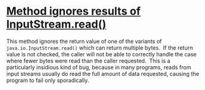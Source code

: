 # [Method ignores results of InputStream.read()](https://spotbugs.readthedocs.io/en/latest/bugDescriptions.html#RR_NOT_CHECKED)

 This method ignores the return value of one of the variants of
  `java.io.InputStream.read()` which can return multiple bytes. 
  If the return value is not checked, the caller will not be able to correctly
  handle the case where fewer bytes were read than the caller requested. 
  This is a particularly insidious kind of bug, because in many programs,
  reads from input streams usually do read the full amount of data requested,
  causing the program to fail only sporadically.